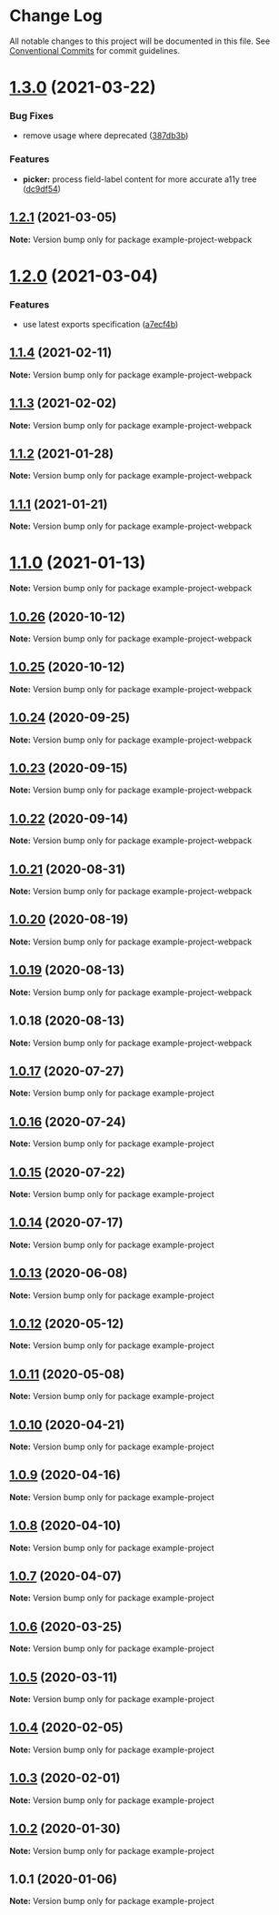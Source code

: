 # Change Log

All notable changes to this project will be documented in this file.
See [Conventional Commits](https://conventionalcommits.org) for commit guidelines.

# [1.3.0](https://github.com/adobe/spectrum-web-components/compare/example-project-webpack@1.2.1...example-project-webpack@1.3.0) (2021-03-22)

### Bug Fixes

-   remove <sp-menu> usage where deprecated ([387db3b](https://github.com/adobe/spectrum-web-components/commit/387db3be95c98ab220e517fe12a4db7a2496fe5f))

### Features

-   **picker:** process field-label content for more accurate a11y tree ([dc9df54](https://github.com/adobe/spectrum-web-components/commit/dc9df54d052edc46c2399f0f7b12d3b5d4aff740))

## [1.2.1](https://github.com/adobe/spectrum-web-components/compare/example-project-webpack@1.2.0...example-project-webpack@1.2.1) (2021-03-05)

**Note:** Version bump only for package example-project-webpack

# [1.2.0](https://github.com/adobe/spectrum-web-components/compare/example-project-webpack@1.1.4...example-project-webpack@1.2.0) (2021-03-04)

### Features

-   use latest exports specification ([a7ecf4b](https://github.com/adobe/spectrum-web-components/commit/a7ecf4b6da7996f36a8a89f62cc2384709497008))

## [1.1.4](https://github.com/adobe/spectrum-web-components/compare/example-project-webpack@1.1.3...example-project-webpack@1.1.4) (2021-02-11)

**Note:** Version bump only for package example-project-webpack

## [1.1.3](https://github.com/adobe/spectrum-web-components/compare/example-project-webpack@1.1.2...example-project-webpack@1.1.3) (2021-02-02)

**Note:** Version bump only for package example-project-webpack

## [1.1.2](https://github.com/adobe/spectrum-web-components/compare/example-project-webpack@1.1.1...example-project-webpack@1.1.2) (2021-01-28)

**Note:** Version bump only for package example-project-webpack

## [1.1.1](https://github.com/adobe/spectrum-web-components/compare/example-project-webpack@1.0.26...example-project-webpack@1.1.1) (2021-01-21)

**Note:** Version bump only for package example-project-webpack

# [1.1.0](https://github.com/adobe/spectrum-web-components/compare/example-project-webpack@1.0.26...example-project-webpack@1.1.0) (2021-01-13)

**Note:** Version bump only for package example-project-webpack

## [1.0.26](https://github.com/adobe/spectrum-web-components/compare/example-project-webpack@1.0.25...example-project-webpack@1.0.26) (2020-10-12)

**Note:** Version bump only for package example-project-webpack

## [1.0.25](https://github.com/adobe/spectrum-web-components/compare/example-project-webpack@1.0.24...example-project-webpack@1.0.25) (2020-10-12)

**Note:** Version bump only for package example-project-webpack

## [1.0.24](https://github.com/adobe/spectrum-web-components/compare/example-project-webpack@1.0.23...example-project-webpack@1.0.24) (2020-09-25)

**Note:** Version bump only for package example-project-webpack

## [1.0.23](https://github.com/adobe/spectrum-web-components/compare/example-project-webpack@1.0.22...example-project-webpack@1.0.23) (2020-09-15)

**Note:** Version bump only for package example-project-webpack

## [1.0.22](https://github.com/adobe/spectrum-web-components/compare/example-project-webpack@1.0.21...example-project-webpack@1.0.22) (2020-09-14)

**Note:** Version bump only for package example-project-webpack

## [1.0.21](https://github.com/adobe/spectrum-web-components/compare/example-project-webpack@1.0.20...example-project-webpack@1.0.21) (2020-08-31)

**Note:** Version bump only for package example-project-webpack

## [1.0.20](https://github.com/adobe/spectrum-web-components/compare/example-project-webpack@1.0.19...example-project-webpack@1.0.20) (2020-08-19)

**Note:** Version bump only for package example-project-webpack

## [1.0.19](https://github.com/adobe/spectrum-web-components/compare/example-project-webpack@1.0.18...example-project-webpack@1.0.19) (2020-08-13)

**Note:** Version bump only for package example-project-webpack

## 1.0.18 (2020-08-13)

**Note:** Version bump only for package example-project-webpack

## [1.0.17](https://github.com/adobe/spectrum-web-components/compare/example-project@1.0.16...example-project@1.0.17) (2020-07-27)

**Note:** Version bump only for package example-project

## [1.0.16](https://github.com/adobe/spectrum-web-components/compare/example-project@1.0.15...example-project@1.0.16) (2020-07-24)

**Note:** Version bump only for package example-project

## [1.0.15](https://github.com/adobe/spectrum-web-components/compare/example-project@1.0.14...example-project@1.0.15) (2020-07-22)

**Note:** Version bump only for package example-project

## [1.0.14](https://github.com/adobe/spectrum-web-components/compare/example-project@1.0.13...example-project@1.0.14) (2020-07-17)

**Note:** Version bump only for package example-project

## [1.0.13](https://github.com/adobe/spectrum-web-components/compare/example-project@1.0.12...example-project@1.0.13) (2020-06-08)

**Note:** Version bump only for package example-project

## [1.0.12](https://github.com/adobe/spectrum-web-components/compare/example-project@1.0.11...example-project@1.0.12) (2020-05-12)

**Note:** Version bump only for package example-project

## [1.0.11](https://github.com/adobe/spectrum-web-components/compare/example-project@1.0.10...example-project@1.0.11) (2020-05-08)

**Note:** Version bump only for package example-project

## [1.0.10](https://github.com/adobe/spectrum-web-components/compare/example-project@1.0.9...example-project@1.0.10) (2020-04-21)

**Note:** Version bump only for package example-project

## [1.0.9](https://github.com/adobe/spectrum-web-components/compare/example-project@1.0.8...example-project@1.0.9) (2020-04-16)

**Note:** Version bump only for package example-project

## [1.0.8](https://github.com/adobe/spectrum-web-components/compare/example-project@1.0.7...example-project@1.0.8) (2020-04-10)

**Note:** Version bump only for package example-project

## [1.0.7](https://github.com/adobe/spectrum-web-components/compare/example-project@1.0.6...example-project@1.0.7) (2020-04-07)

**Note:** Version bump only for package example-project

## [1.0.6](https://github.com/adobe/spectrum-web-components/compare/example-project@1.0.5...example-project@1.0.6) (2020-03-25)

**Note:** Version bump only for package example-project

## [1.0.5](https://github.com/adobe/spectrum-web-components/compare/example-project@1.0.4...example-project@1.0.5) (2020-03-11)

**Note:** Version bump only for package example-project

## [1.0.4](https://github.com/adobe/spectrum-web-components/compare/example-project@1.0.3...example-project@1.0.4) (2020-02-05)

**Note:** Version bump only for package example-project

## [1.0.3](https://github.com/adobe/spectrum-web-components/compare/example-project@1.0.2...example-project@1.0.3) (2020-02-01)

**Note:** Version bump only for package example-project

## [1.0.2](https://github.com/adobe/spectrum-web-components/compare/example-project@1.0.1...example-project@1.0.2) (2020-01-30)

**Note:** Version bump only for package example-project

## 1.0.1 (2020-01-06)

**Note:** Version bump only for package example-project
